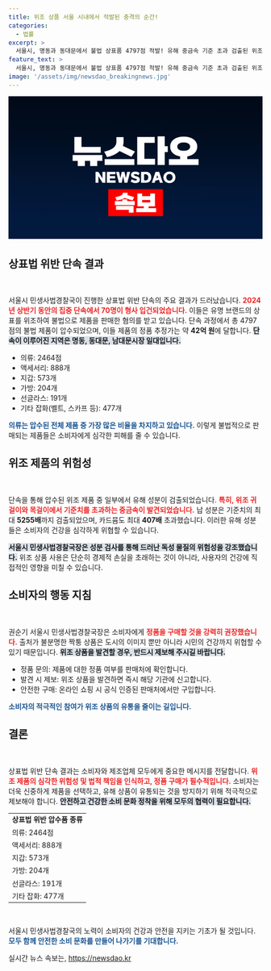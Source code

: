 ```yaml
---
title: 위조 상품 서울 시내에서 적발된 충격의 순간!
categories:
  - 법률
excerpt: >
  서울시, 명동과 동대문에서 불법 상표품 4797점 적발! 유해 중금속 기준 초과 검출된 위조 액세서리, 시민 건강 위협! 당신의 소중한 건강을 지키기 위해 정품 구매가 필수!
feature_text: >
  서울시, 명동과 동대문에서 불법 상표품 4797점 적발! 유해 중금속 기준 초과 검출된 위조 액세서리, 시민 건강 위협! 당신의 소중한 건강을 지키기 위해 정품 구매가 필수!
image: '/assets/img/newsdao_breakingnews.jpg'
---
```


<p><img src="/assets/img/newsdao_breakingnews.jpg" alt="ontimetimes 속보" /></p>

<h2 data-ke-size="size26">상표법 위반 단속 결과</h2>

<p data-ke-size="size16">&nbsp;</p>

<p>서울시 민생사법경찰국이 진행한 상표법 위반 단속의 주요 결과가 드러났습니다. <b><span style="color: #ee2323;">2024년 상반기 동안의 집중 단속에서 70명이 형사 입건되었습니다.</span></b> 이들은 유명 브랜드의 상표를 위조하여 불법으로 제품을 판매한 혐의를 받고 있습니다. 단속 과정에서 총 4797점의 불법 제품이 압수되었으며, 이들 제품의 정품 추정가는 약 <strong>42억 원</strong>에 달합니다. <b><span style="background-color: #21538527;">단속이 이루어진 지역은 명동, 동대문, 남대문시장 일대입니다.</span></b></p>

<ul>
    <li>의류: 2464점</li>
    <li>액세서리: 888개</li>
    <li>지갑: 573개</li>
    <li>가방: 204개</li>
    <li>선글라스: 191개</li>
    <li>기타 잡화(벨트, 스카프 등): 477개</li>
</ul>

<p><b><span style="color: #1a5490;">의류는 압수된 전체 제품 중 가장 많은 비율을 차지하고 있습니다.</span></b> 이렇게 불법적으로 판매되는 제품들은 소비자에게 심각한 피해를 줄 수 있습니다.</p>

<h2 data-ke-size="size26">위조 제품의 위험성</h2>

<p data-ke-size="size16">&nbsp;</p>

<p>단속을 통해 압수된 위조 제품 중 일부에서 유해 성분이 검출되었습니다. <b><span style="color: #ee2323;">특히, 위조 귀걸이와 목걸이에서 기준치를 초과하는 중금속이 발견되었습니다.</span></b> 납 성분은 기준치의 최대 <strong>5255배</strong>까지 검출되었으며, 카드뮴도 최대 <strong>407배</strong> 초과했습니다. 이러한 유해 성분들은 소비자의 건강을 심각하게 위협할 수 있습니다.</p>

<p><b><span style="background-color: #21538527;">서울시 민생사법경찰국장은 성분 검사를 통해 드러난 독성 물질의 위험성을 강조했습니다.</span></b> 위조 상품 사용은 단순히 경제적 손실을 초래하는 것이 아니라, 사용자의 건강에 직접적인 영향을 미칠 수 있습니다. </p>

<h2 data-ke-size="size26">소비자의 행동 지침</h2>

<p data-ke-size="size16">&nbsp;</p>

<p>권순기 서울시 민생사법경찰국장은 소비자에게 <b><span style="color: #ee2323;">정품을 구매할 것을 강력히 권장했습니다.</span></b> 출처가 불분명한 짝퉁 상품은 도시의 이미지 뿐만 아니라 시민의 건강까지 위협할 수 있기 때문입니다. <b><span style="background-color: #21538527;">위조 상품을 발견할 경우, 반드시 제보해 주시길 바랍니다.</span></b></p>

<ul>
    <li>정품 문의: 제품에 대한 정품 여부를 판매처에 확인합니다.</li>
    <li>발견 시 제보: 위조 상품을 발견하면 즉시 해당 기관에 신고합니다.</li>
    <li>안전한 구매: 온라인 쇼핑 시 공식 인증된 판매처에서만 구입합니다.</li>
</ul>

<p><b><span style="color: #1a5490;">소비자의 적극적인 참여가 위조 상품의 유통을 줄이는 길입니다.</span></b></p>

<h2 data-ke-size="size26">결론</h2>

<p data-ke-size="size16">&nbsp;</p>

<p>상표법 위반 단속 결과는 소비자와 제조업체 모두에게 중요한 메시지를 전달합니다. <b><span style="color: #ee2323;">위조 제품의 심각한 위험성 및 법적 책임을 인식하고, 정품 구매가 필수적입니다.</span></b> 소비자는 더욱 신중하게 제품을 선택하고, 유해 상품이 유통되는 것을 방지하기 위해 적극적으로 제보해야 합니다. <b><span style="background-color: #21538527;">안전하고 건강한 소비 문화 정착을 위해 모두의 협력이 필요합니다.</span></b></p>

<table>
    <tr>
        <td style="text-align: center; height: 17px;"><b>상표법 위반 압수품 종류</b></td>
    </tr>
    <tr>
        <td>의류: 2464점</td>
    </tr>
    <tr>
        <td>액세서리: 888개</td>
    </tr>
    <tr>
        <td>지갑: 573개</td>
    </tr>
    <tr>
        <td>가방: 204개</td>
    </tr>
    <tr>
        <td>선글라스: 191개</td>
    </tr>
    <tr>
        <td>기타 잡화: 477개</td>
    </tr>
</table>

<p data-ke-size="size16">&nbsp;</p> 

<p>서울시 민생사법경찰국의 노력이 소비자의 건강과 안전을 지키는 기초가 될 것입니다. <b><span style="color: #1a5490;">모두 함께 안전한 소비 문화를 만들어 나가기를 기대합니다.</span></b></p>
실시간 뉴스 속보는, <a href="https://newsdao.kr" rel="dofollow">https://newsdao.kr</a>


